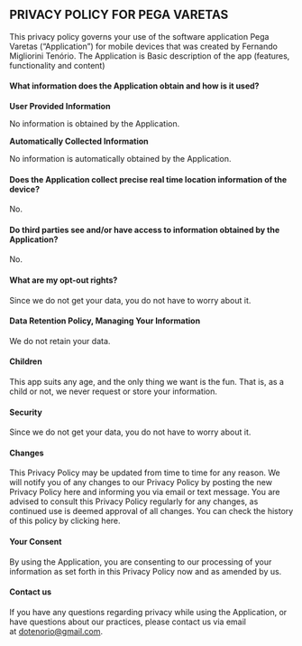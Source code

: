 ## PRIVACY POLICY FOR PEGA VARETAS

This privacy policy governs your use of the software application Pega Varetas (“Application”) for mobile devices that was created by Fernando Migliorini Tenório. The Application is Basic description of the app (features, functionality and content) 

#### What information does the Application obtain and how is it used?

**User Provided Information** 

No information is obtained by the Application.

**Automatically Collected Information** 

No information is automatically obtained by the Application.

#### Does the Application collect precise real time location information of the device?

No.

#### Do third parties see and/or have access to information obtained by the Application?

No.

#### What are my opt-out rights?

Since we do not get your data, you do not have to worry about it.

#### **Data Retention Policy, Managing Your Information**

We do not retain your data.

#### **Children**

This app suits any age, and the only thing we want is the fun. That is, as a child or not, we never request or store your information.

#### **Security**

Since we do not get your data, you do not have to worry about it.

#### **Changes**

This Privacy Policy may be updated from time to time for any reason. We will notify you of any changes to our Privacy Policy by posting the new Privacy Policy here and informing you via email or text message. You are advised to consult this Privacy Policy regularly for any changes, as continued use is deemed approval of all changes. You can check the history of this policy by clicking here.

#### **Your Consent**

By using the Application, you are consenting to our processing of your information as set forth in this Privacy Policy now and as amended by us.

#### Contact us

If you have any questions regarding privacy while using the Application, or have questions about our practices, please contact us via email at dotenorio@gmail.com.
